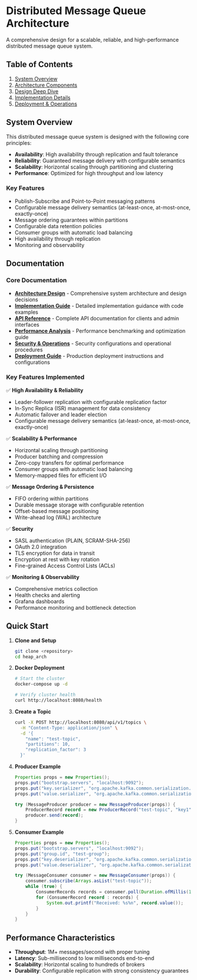 # Distributed Message Queue Architecture

A comprehensive design for a scalable, reliable, and high-performance distributed message queue system.

## Table of Contents

1. [System Overview](#system-overview)
2. [Architecture Components](#architecture-components)
3. [Design Deep Dive](#design-deep-dive)
4. [Implementation Details](#implementation-details)
5. [Deployment & Operations](#deployment--operations)

## System Overview

This distributed message queue system is designed with the following core principles:
- **Availability**: High availability through replication and fault tolerance
- **Reliability**: Guaranteed message delivery with configurable semantics
- **Scalability**: Horizontal scaling through partitioning and clustering
- **Performance**: Optimized for high throughput and low latency

### Key Features

- Publish-Subscribe and Point-to-Point messaging patterns
- Configurable message delivery semantics (at-least-once, at-most-once, exactly-once)
- Message ordering guarantees within partitions
- Configurable data retention policies
- Consumer groups with automatic load balancing
- High availability through replication
- Monitoring and observability

## Documentation

### Core Documentation
- **[Architecture Design](./ARCHITECTURE.md)** - Comprehensive system architecture and design decisions
- **[Implementation Guide](./docs/implementation-guide.md)** - Detailed implementation guidance with code examples
- **[API Reference](./docs/api-reference.md)** - Complete API documentation for clients and admin interfaces
- **[Performance Analysis](./docs/performance-analysis.md)** - Performance benchmarking and optimization guide
- **[Security & Operations](./docs/security-operations.md)** - Security configurations and operational procedures
- **[Deployment Guide](./docs/deployment-guide.md)** - Production deployment instructions and configurations

### Key Features Implemented

✅ **High Availability & Reliability**
- Leader-follower replication with configurable replication factor
- In-Sync Replica (ISR) management for data consistency
- Automatic failover and leader election
- Configurable message delivery semantics (at-least-once, at-most-once, exactly-once)

✅ **Scalability & Performance**
- Horizontal scaling through partitioning
- Producer batching and compression
- Zero-copy transfers for optimal performance
- Consumer groups with automatic load balancing
- Memory-mapped files for efficient I/O

✅ **Message Ordering & Persistence**
- FIFO ordering within partitions
- Durable message storage with configurable retention
- Offset-based message positioning
- Write-ahead log (WAL) architecture

✅ **Security**
- SASL authentication (PLAIN, SCRAM-SHA-256)
- OAuth 2.0 integration
- TLS encryption for data in transit
- Encryption at rest with key rotation
- Fine-grained Access Control Lists (ACLs)

✅ **Monitoring & Observability**
- Comprehensive metrics collection
- Health checks and alerting
- Grafana dashboards
- Performance monitoring and bottleneck detection

## Quick Start

1. **Clone and Setup**
   ```bash
   git clone <repository>
   cd heap_arch
   ```

2. **Docker Deployment**
   ```bash
   # Start the cluster
   docker-compose up -d
   
   # Verify cluster health
   curl http://localhost:8080/health
   ```

3. **Create a Topic**
   ```bash
   curl -X POST http://localhost:8080/api/v1/topics \
     -H "Content-Type: application/json" \
     -d '{
       "name": "test-topic",
       "partitions": 10,
       "replication_factor": 3
     }'
   ```

4. **Producer Example**
   ```java
   Properties props = new Properties();
   props.put("bootstrap.servers", "localhost:9092");
   props.put("key.serializer", "org.apache.kafka.common.serialization.StringSerializer");
   props.put("value.serializer", "org.apache.kafka.common.serialization.StringSerializer");
   
   try (MessageProducer producer = new MessageProducer(props)) {
       ProducerRecord record = new ProducerRecord("test-topic", "key1", "Hello World!");
       producer.send(record);
   }
   ```

5. **Consumer Example**
   ```java
   Properties props = new Properties();
   props.put("bootstrap.servers", "localhost:9092");
   props.put("group.id", "test-group");
   props.put("key.deserializer", "org.apache.kafka.common.serialization.StringDeserializer");
   props.put("value.deserializer", "org.apache.kafka.common.serialization.StringDeserializer");
   
   try (MessageConsumer consumer = new MessageConsumer(props)) {
       consumer.subscribe(Arrays.asList("test-topic"));
       while (true) {
           ConsumerRecords records = consumer.poll(Duration.ofMillis(100));
           for (ConsumerRecord record : records) {
               System.out.printf("Received: %s%n", record.value());
           }
       }
   }
   ```

## Performance Characteristics

- **Throughput**: 1M+ messages/second with proper tuning
- **Latency**: Sub-millisecond to low milliseconds end-to-end
- **Scalability**: Horizontal scaling to hundreds of brokers
- **Durability**: Configurable replication with strong consistency guarantees